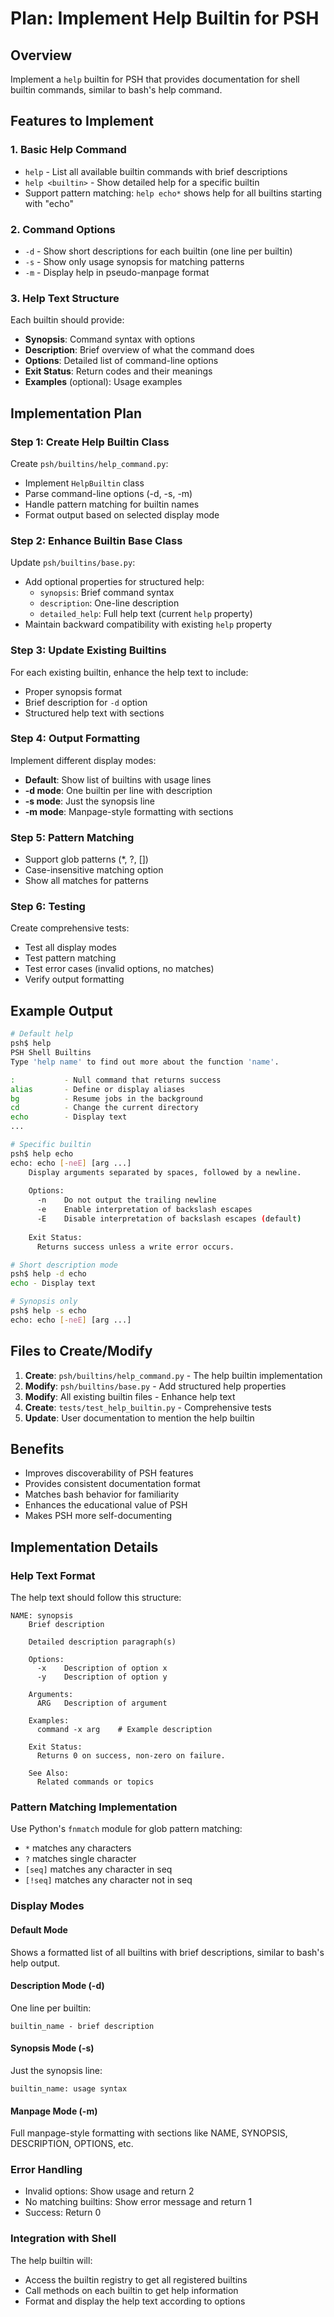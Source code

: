 # Plan: Implement Help Builtin for PSH

## Overview
Implement a `help` builtin for PSH that provides documentation for shell builtin commands, similar to bash's help command.

## Features to Implement

### 1. Basic Help Command
- `help` - List all available builtin commands with brief descriptions
- `help <builtin>` - Show detailed help for a specific builtin
- Support pattern matching: `help echo*` shows help for all builtins starting with "echo"

### 2. Command Options
- `-d` - Show short descriptions for each builtin (one line per builtin)
- `-s` - Show only usage synopsis for matching patterns
- `-m` - Display help in pseudo-manpage format

### 3. Help Text Structure
Each builtin should provide:
- **Synopsis**: Command syntax with options
- **Description**: Brief overview of what the command does
- **Options**: Detailed list of command-line options
- **Exit Status**: Return codes and their meanings
- **Examples** (optional): Usage examples

## Implementation Plan

### Step 1: Create Help Builtin Class
Create `psh/builtins/help_command.py`:
- Implement `HelpBuiltin` class
- Parse command-line options (-d, -s, -m)
- Handle pattern matching for builtin names
- Format output based on selected display mode

### Step 2: Enhance Builtin Base Class
Update `psh/builtins/base.py`:
- Add optional properties for structured help:
  - `synopsis`: Brief command syntax
  - `description`: One-line description
  - `detailed_help`: Full help text (current `help` property)
- Maintain backward compatibility with existing `help` property

### Step 3: Update Existing Builtins
For each existing builtin, enhance the help text to include:
- Proper synopsis format
- Brief description for `-d` option
- Structured help text with sections

### Step 4: Output Formatting
Implement different display modes:
- **Default**: Show list of builtins with usage lines
- **-d mode**: One builtin per line with description
- **-s mode**: Just the synopsis line
- **-m mode**: Manpage-style formatting with sections

### Step 5: Pattern Matching
- Support glob patterns (*, ?, [])
- Case-insensitive matching option
- Show all matches for patterns

### Step 6: Testing
Create comprehensive tests:
- Test all display modes
- Test pattern matching
- Test error cases (invalid options, no matches)
- Verify output formatting

## Example Output

```bash
# Default help
psh$ help
PSH Shell Builtins
Type 'help name' to find out more about the function 'name'.

:           - Null command that returns success
alias       - Define or display aliases
bg          - Resume jobs in the background
cd          - Change the current directory
echo        - Display text
...

# Specific builtin
psh$ help echo
echo: echo [-neE] [arg ...]
    Display arguments separated by spaces, followed by a newline.
    
    Options:
      -n    Do not output the trailing newline
      -e    Enable interpretation of backslash escapes
      -E    Disable interpretation of backslash escapes (default)
    
    Exit Status:
      Returns success unless a write error occurs.

# Short description mode
psh$ help -d echo
echo - Display text

# Synopsis only
psh$ help -s echo
echo: echo [-neE] [arg ...]
```

## Files to Create/Modify

1. **Create**: `psh/builtins/help_command.py` - The help builtin implementation
2. **Modify**: `psh/builtins/base.py` - Add structured help properties
3. **Modify**: All existing builtin files - Enhance help text
4. **Create**: `tests/test_help_builtin.py` - Comprehensive tests
5. **Update**: User documentation to mention the help builtin

## Benefits

- Improves discoverability of PSH features
- Provides consistent documentation format
- Matches bash behavior for familiarity
- Enhances the educational value of PSH
- Makes PSH more self-documenting

## Implementation Details

### Help Text Format
The help text should follow this structure:

```
NAME: synopsis
    Brief description
    
    Detailed description paragraph(s)
    
    Options:
      -x    Description of option x
      -y    Description of option y
    
    Arguments:
      ARG   Description of argument
    
    Examples:
      command -x arg    # Example description
    
    Exit Status:
      Returns 0 on success, non-zero on failure.
      
    See Also:
      Related commands or topics
```

### Pattern Matching Implementation
Use Python's `fnmatch` module for glob pattern matching:
- `*` matches any characters
- `?` matches single character  
- `[seq]` matches any character in seq
- `[!seq]` matches any character not in seq

### Display Modes

#### Default Mode
Shows a formatted list of all builtins with brief descriptions, similar to bash's help output.

#### Description Mode (-d)
One line per builtin:
```
builtin_name - brief description
```

#### Synopsis Mode (-s)
Just the synopsis line:
```
builtin_name: usage syntax
```

#### Manpage Mode (-m)
Full manpage-style formatting with sections like NAME, SYNOPSIS, DESCRIPTION, OPTIONS, etc.

### Error Handling
- Invalid options: Show usage and return 2
- No matching builtins: Show error message and return 1
- Success: Return 0

### Integration with Shell
The help builtin will:
- Access the builtin registry to get all registered builtins
- Call methods on each builtin to get help information
- Format and display the help text according to options